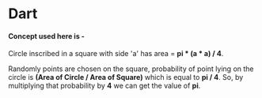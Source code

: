 # Dart  

#### Concept used here is - 

Circle inscribed in a square with side 'a' has area = **pi * (a * a) / 4**.   

Randomly points are chosen on the square, probability of point lying on the circle is **(Area of Circle / Area of Square)** which is equal to **pi / 4**. So, by multiplying that probability by **4** we can get the value of **pi**.



